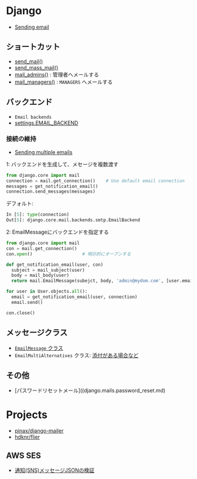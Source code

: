 # Django

- [Sending email](https://docs.djangoproject.com/en/2.0/topics/email//)

## ショートカット
- [send_mail()](https://docs.djangoproject.com/en/2.0/topics/email/#send-mail)
- [send_mass_mail()](https://docs.djangoproject.com/en/2.0/topics/email/#send-mass-mail)
- [mail_admins()](https://docs.djangoproject.com/en/2.0/topics/email/#mail-admins)  : 管理者へメールする
- [mail_managers()](https://docs.djangoproject.com/en/2.0/topics/email/#mail-managers) : `MANAGERS` へメールする

## バックエンド

- `Email backends`
- [settings.EMAIL_BACKEND](https://docs.djangoproject.com/en/2.0/ref/settings/#std:setting-EMAIL_BACKEND)

### 接続の維持

- [Sending multiple emails](https://docs.djangoproject.com/en/2.0/topics/email//#sending-multiple-emails)


1: バックエンドを生成して、メセージを複数渡す

~~~py
from django.core import mail
connection = mail.get_connection()    # Use default email connection
messages = get_notification_email()
connection.send_messages(messages)
~~~

デフォルト:
~~~py
In [5]: type(connection)
Out[5]: django.core.mail.backends.smtp.EmailBackend
~~~

2: EmailMessageにバックエンドを指定する

~~~py
from django.core import mail
con = mail.get_connection()
con.open()                   # 明示的にオープンする

def get_notification_email(user, con)
  subject = mail_subject(user)
  body = mail_body(user)
  return mail.EmailMessage(subejct, body, 'admin@mydom.com', [user.email])

for user in User.objects.all():
  email = get_notification_email(user, connection)
  email.send()

con.close()
~~~

## メッセージクラス

- [`EmailMessage` クラス](django.mails.EmailMesage.md)
- `EmailMultiAlternatives` クラス: [添付がある場合など](https://docs.djangoproject.com/ja/1.10/topics/email/#sending-alternative-content-types)

## その他

- [パスワードリセットメール]((django.mails.password_reset.md)

# Projects

- [pinax/django-mailer](https://github.com/pinax/django-mailer)
- [hdknr/flier](https://github.com/hdknr/flier)


## AWS SES

- [通知(SNS)メッセージJSONの検証](ses.veify-notification.md)
